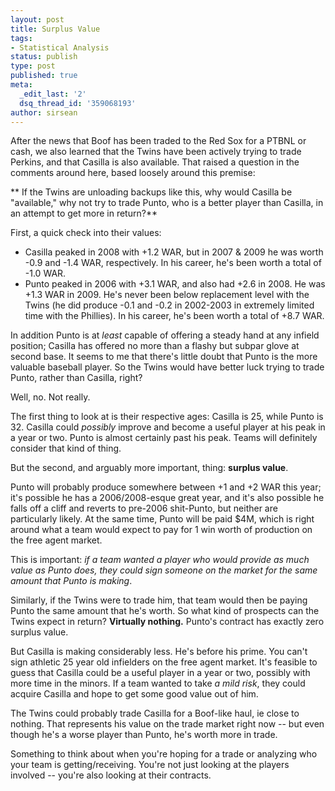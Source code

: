 ```yaml
---
layout: post
title: Surplus Value
tags:
- Statistical Analysis
status: publish
type: post
published: true
meta:
  _edit_last: '2'
  dsq_thread_id: '359068193'
author: sirsean
---
```

After the news that Boof has been traded to the Red Sox for a PTBNL or cash, we also learned that the Twins have been actively trying to trade Perkins, and that Casilla is also available. That raised a question in the comments around here, based loosely around this premise:

** If the Twins are unloading backups like this, why would Casilla be "available," why not try to trade Punto, who is a better player than Casilla, in an attempt to get more in return?**

First, a quick check into their values:

- Casilla peaked in 2008 with +1.2 WAR, but in 2007 & 2009 he was worth -0.9 and -1.4 WAR, respectively. In his career, he's been worth a total of -1.0 WAR.
- Punto peaked in 2006 with +3.1 WAR, and also had +2.6 in 2008. He was +1.3 WAR in 2009. He's never been below replacement level with the Twins (he did produce -0.1 and -0.2 in 2002-2003 in extremely limited time with the Phillies). In his career, he's been worth a total of +8.7 WAR.

In addition Punto is at _least_ capable of offering a steady hand at any infield position; Casilla has offered no more than a flashy but subpar glove at second base. It seems to me that there's little doubt that Punto is the more valuable baseball player. So the Twins would have better luck trying to trade Punto, rather than Casilla, right?

Well, no. Not really.

The first thing to look at is their respective ages: Casilla is 25, while Punto is 32. Casilla could _possibly_ improve and become a useful player at his peak in a year or two. Punto is almost certainly past his peak. Teams will definitely consider that kind of thing.

But the second, and arguably more important, thing: **surplus value**.

Punto will probably produce somewhere between +1 and +2 WAR this year; it's possible he has a 2006/2008-esque great year, and it's also possible he falls off a cliff and reverts to pre-2006 shit-Punto, but neither are particularly likely. At the same time, Punto will be paid $4M, which is right around what a team would expect to pay for 1 win worth of production on the free agent market.

This is important: _if a team wanted a player who would provide as much value as Punto does, they could sign someone on the market for the same amount that Punto is making_.

Similarly, if the Twins were to trade him, that team would then be paying Punto the same amount that he's worth. So what kind of prospects can the Twins expect in return? **Virtually nothing.** Punto's contract has exactly zero surplus value.

But Casilla is making considerably less. He's before his prime. You can't sign athletic 25 year old infielders on the free agent market. It's feasible to guess that Casilla could be a useful player in a year or two, possibly with more time in the minors. If a team wanted to take _a mild risk_, they could acquire Casilla and hope to get some good value out of him.

The Twins could probably trade Casilla for a Boof-like haul, ie close to nothing. That represents his value on the trade market right now -- but even though he's a worse player than Punto, he's worth more in trade.

Something to think about when you're hoping for a trade or analyzing who your team is getting/receiving. You're not just looking at the players involved -- you're also looking at their contracts.
